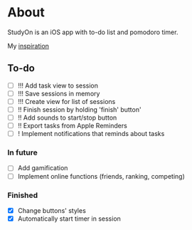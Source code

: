 #  About
StudyOn is an iOS app with to-do list and pomodoro timer.

My [inspiration](https://youtu.be/TiuWk14VKZA?si=Y3mDtDRyu_dLdvbx)

## To-do
- [ ] !!! Add task view to session
- [ ] !!! Save sessions in memory
- [ ] !!! Create view for list of sessions
- [ ] !! Finish session by holding 'finish' button'
- [ ] !! Add sounds to start/stop button
- [ ] !! Export tasks from Apple Reminders
- [ ] ! Implement notifications that reminds about tasks

### In future
- [ ] Add gamification
- [ ] Implement online functions (friends, ranking, competing)

### Finished
- [x] Change buttons' styles
- [x] Automatically start timer in session
